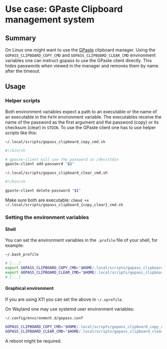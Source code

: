 # Use case: GPaste Clipboard management system

## Summary

On Linux one might want to use the [GPaste](https://github.com/Keruspe/GPaste) clipboard manager. Using the `GOPASS_CLIPBOARD_COPY_CMD` and `GOPASS_CLIPBOARD_CLEAR_CMD` environment variables one can instruct gopass to use the GPaste client directly. This hides passwords when viewed in the manager and removes them by name after the timeout.

## Usage

### Helper scripts

Both environment variables expect a path to an executable or the name of an executable in the `PATH` environment variable. The executables receive the name of the password as the first argument and the password (copy) or its checksum (clear) in `STDIN`. To use the GPaste client one has to use helper scripts like this:

`~/.local/scripts/gopass_clipboard_copy_cmd.sh`
```sh
#!/bin/sh

# gpaste-client will use the password in /dev/stdin
gpaste-client add-password "$1"
```

`~/.local/scripts/gopass_clipboard_clear_cmd.sh`
```sh
#!/bin/sh

gpaste-client delete-password "$1"
```

Make sure both are executable: `chmod +x ~/.local/scripts/gopass_clipboard_{copy,clear}_cmd.sh`

### Setting the environment variables

#### Shell

You can set the environment variables in the `.profile` file of your shell, for example:

`~/.bash_profile`
```sh
# [...]
export GOPASS_CLIPBOARD_COPY_CMD="$HOME/.local/scripts/gopass_clipboard_copy_cmd.sh"
export GOPASS_CLIPBOARD_CLEAR_CMD="$HOME/.local/scripts/gopass_clipboard_clear_cmd.sh"
# [...]
```

#### Graphical environment

If you are using X11 you can set the above in `~/.xprofile`.

On Wayland one may use systemd user environment variables:

`~/.config/environment.d/gopass.conf`
```sh
GOPASS_CLIPBOARD_COPY_CMD="$HOME/.local/scripts/gopass_clipboard_copy_cmd.sh"
GOPASS_CLIPBOARD_CLEAR_CMD="$HOME/.local/scripts/gopass_clipboard_clear_cmd.sh"
```

A reboot might be required.